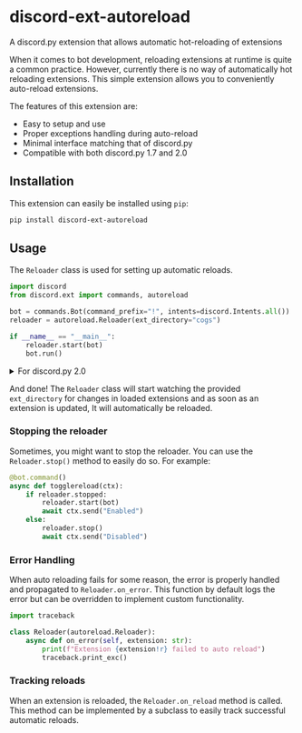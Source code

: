 # discord-ext-autoreload
A discord.py extension that allows automatic hot-reloading of extensions

When it comes to bot development, reloading extensions at runtime is quite a common practice.
However, currently there is no way of automatically hot reloading extensions. This simple
extension allows you to conveniently auto-reload extensions.

The features of this extension are:

- Easy to setup and use
- Proper exceptions handling during auto-reload
- Minimal interface matching that of discord.py
- Compatible with both discord.py 1.7 and 2.0

## Installation
This extension can easily be installed using `pip`:
```bash
pip install discord-ext-autoreload
```

## Usage
The `Reloader` class is used for setting up automatic reloads.
```py
import discord
from discord.ext import commands, autoreload

bot = commands.Bot(command_prefix="!", intents=discord.Intents.all())
reloader = autoreload.Reloader(ext_directory="cogs")

if __name__ == "__main__":
    reloader.start(bot)
    bot.run()
```

<details>
  <summary>For discord.py 2.0</summary>
  <br/>

  In discord.py 2.0 and higher, you would need to call the `reloader.start()`
  method in an async context. The most convenient way of doing this is by
  overriding the `Bot.setup_hook()` method.

  ```py
  class Bot(commands.Bot):
    async def setup_hook(self) -> None:
        reloader.start(self)
  ```

</details>

And done! The `Reloader` class will start watching the provided `ext_directory` for
changes in loaded extensions and as soon as an extension is updated, It will automatically
be reloaded.

### Stopping the reloader
Sometimes, you might want to stop the reloader. You can use the `Reloader.stop()` method
to easily do so. For example:

```py
@bot.command()
async def togglereload(ctx):
    if reloader.stopped:
        reloader.start(bot)
        await ctx.send("Enabled")
    else:
        reloader.stop()
        await ctx.send("Disabled")
```

### Error Handling
When auto reloading fails for some reason, the error is properly handled and propagated
to `Reloader.on_error`. This function by default logs the error but can be overridden to
implement custom functionality.

```py
import traceback

class Reloader(autoreload.Reloader):
    async def on_error(self, extension: str):
        print(f"Extension {extension!r} failed to auto reload")
        traceback.print_exc()
```

### Tracking reloads
When an extension is reloaded, the `Reloader.on_reload` method is called. This method can
be implemented by a subclass to easily track successful automatic reloads.
